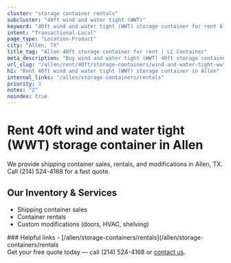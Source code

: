 ```yaml
---
cluster: "storage container rentals"
subcluster: "40ft wind and water tight (WWT)"
keyword: "40ft wind and water tight (WWT) storage container for rent Allen, TX"
intent: "Transactional-Local"
page_type: "Location-Product"
city: "Allen, TX"
title_tag: "Allen 40ft storage container for rent | LC Container"
meta_description: "Buy wind and water tight (WWT) 40ft storage container rent with local delivery in Allen, TX. LC Container — local Since 2003. Request a fast quote today."
url_slug: "/allen/rent/40ft/storage-containers/wind-and-water-tight-wwt"
h1: "Rent 40ft wind and water tight (WWT) storage container in Allen"
internal_links: "/allen/storage-containers/rentals"
priority: 3
notes: "2"
noindex: true
---
```


# Rent 40ft wind and water tight (WWT) storage container in Allen

We provide shipping container sales, rentals, and modifications in Allen, TX. Call (214) 524-4168 for a fast quote.

## Our Inventory & Services
- Shipping container sales
- Container rentals
- Custom modifications (doors, HVAC, shelving)

<div data-section="internal-links">
### Helpful links
- [/allen/storage-containers/rentals](/allen/storage-containers/rentals
</div>

<div data-section="cta">
Get your free quote today — call (214) 524-4168 or <a href="/contact">contact us</a>.
</div>

<script type="application/ld+json">{"@context":"https://schema.org","@type":"FAQPage","mainEntity":[{"@type":"Question","name":"How much does delivery cost in Allen, TX?","acceptedAnswer":{"@type":"Answer","text":"Delivery costs vary by distance and container size. Most deliveries in Allen, TX range from $150-$300. Call (214) 524-4168 for an exact quote based on your specific location."}},{"@type":"Question","name":"Do you offer financing or payment plans?","acceptedAnswer":{"@type":"Answer","text":"We accept major credit cards, checks, and can discuss commercial terms for bulk purchases. Call (214) 524-4168 to discuss options."}},{"@type":"Question","name":"Can you customize containers in Allen, TX?","acceptedAnswer":{"@type":"Answer","text":"Yes — we perform modifications like doors, HVAC, insulation, and shelving. Request a custom quote at (214) 524-4168 or via our contact form."}}]}</script>
